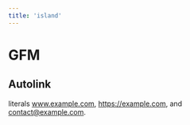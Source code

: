 ```yaml
---
title: 'island'
---
```


# GFM 

## Autolink 

literals www.example.com, https://example.com, and contact@example.com.